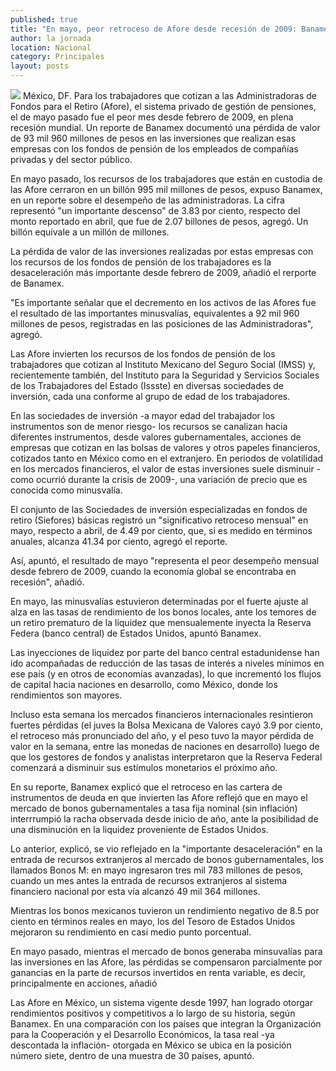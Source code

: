 ```yaml
---
published: true
title: "En mayo, peor retroceso de Afore desde recesión de 2009: Banamex"
author: la jornada
location: Nacional
category: Principales
layout: posts
---
```


![](http://i.imgur.com/pAM3R5Bm.jpg)
México, DF. Para los trabajadores que cotizan a las Administradoras de Fondos para el Retiro (Afore), el sistema privado de gestión de pensiones, el de mayo pasado fue el peor mes desde febrero de 2009, en plena recesión mundial. Un reporte de Banamex documentó una pérdida de valor de 93 mil 960 millones de pesos en las inversiones que realizan esas empresas con los fondos de pensión de los empleados de compañías privadas y del sector público.

En mayo pasado, los recursos de los trabajadores que están en custodia de las Afore cerraron en un billón 995 mil millones de pesos, expuso Banamex, en un reporte sobre el desempeño de las administradoras. La cifra representó "un importante descenso" de 3.83 por ciento, respecto del monto reportado en abril, que fue de 2.07 billones de pesos, agregó. Un billón equivale a un millón de millones.

La pérdida de valor de las inversiones realizadas por estas empresas con los recursos de los fondos de pensión de los trabajadores es la desaceleración más importante desde febrero de 2009, añadió el rerporte de Banamex.

"Es importante señalar que el decremento en los activos de las Afores fue el resultado de las importantes minusvalías, equivalentes a 92 mil 960 millones de pesos, registradas en las posiciones de las Administradoras", agregó.

Las Afore invierten los recursos de los fondos de pensión de los trabajadores que cotizan al Instituto Mexicano del Seguro Social (IMSS) y, recientemente también, del Instituto para la Seguridad y Servicios Sociales de los Trabajadores del Estado (Issste) en diversas sociedades de inversión, cada una conforme al grupo de edad de los trabajadores.

En las sociedades de inversión -a mayor edad del trabajador los instrumentos son de menor riesgo- los recursos se canalizan hacia diferentes instrumentos, desde valores gubernamentales, acciones de empresas que cotizan en las bolsas de valores y otros papeles financieros, cotizados tanto en México como en el extranjero. En periodos de volatilidad en los mercados financieros, el valor de estas inversiones suele disminuir -como ocurrió durante la crisis de 2009-, una variación de precio que es conocida como minusvalía.

El conjunto de las Sociedades de inversión especializadas en fondos de retiro (Siefores) básicas registró un "significativo retroceso mensual" en mayo, respecto a abril, de 4.49 por ciento, que, si es medido en términos anuales, alcanza 41.34 por ciento, agregó el reporte.

Así, apuntó, el resultado de mayo "representa el peor desempeño mensual desde febrero de 2009, cuando la economía global se encontraba en recesión", añadió.

En mayo, las minusvalías estuvieron determinadas por el fuerte ajuste al alza en las tasas de rendimiento de los bonos locales, ante los temores de un retiro prematuro de la liquidez que mensualemente inyecta la Reserva Federa (banco central) de Estados Unidos, apuntó Banamex.

Las inyecciones de liquidez por parte del banco central estadunidense han ido acompañadas de reducción de las tasas de interés a niveles mínimos en ese país (y en otros de economías avanzadas), lo que incrementó los flujos de capital hacia naciones en desarrollo, como México, donde los rendimientos son mayores.

Incluso esta semana los mercados financieros internacionales resintieron fuertes pérdidas (el juves la Bolsa Mexicana de Valores cayó 3.9 por ciento, el retroceso más pronunciado del año, y el peso tuvo la mayor pérdida de valor en la semana, entre las monedas de naciones en desarrollo) luego de que los gestores de fondos y analistas interpretaron que la Reserva Federal comenzará a disminuir sus estímulos monetarios el próximo año.

En su reporte, Banamex explicó que el retroceso en las cartera de instrumentos de deuda en que invierten las Afore reflejó que en mayo el mercado de bonos gubernamentales a tasa fija nominal (sin inflación) interrrumpió la racha observada desde inicio de año, ante la posibilidad de una disminución en la liquidez proveniente de Estados Unidos.

Lo anterior, explicó, se vio reflejado en la "importante desaceleración" en la entrada de recursos extranjeros al mercado de bonos gubernamentales, los llamados Bonos M: en mayo ingresaron tres mil 783 millones de pesos, cuando un mes antes la entrada de recursos extranjeros al sistema financiero nacional por esta vía alcanzó 49 mil 364 millones.

Mientras los bonos mexicanos tuvieron un rendimiento negativo de 8.5 por ciento en términos reales en mayo, los del Tesoro de Estados Unidos mejoraron su rendimiento en casi medio punto porcentual.

En mayo pasado, mientras el mercado de bonos generaba minsuvalías para las inversiones en las Afore, las pérdidas se compensaron parcialmente por ganancias en la parte de recursos invertidos en renta variable, es decir, principalmente en acciones, añadió

Las Afore en México, un sistema vigente desde 1997, han logrado otorgar rendimientos positivos y competitivos a lo largo de su historia, según Banamex. En una comparación con los países que integran la Organización para la Cooperación y el Desarrollo Económicos, la tasa real -ya descontada la inflación- otorgada en México se ubica en la posición número siete, dentro de una muestra de 30 países, apuntó.
